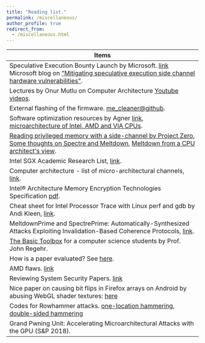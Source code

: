 ```yaml
---
title: "Reading list."
permalink: /miscellaneous/
author_profile: true
redirect_from: 
  - /miscellaneous.html
---
```

| Items                                                                 |
| --------------------------------------------------------------------- |
| Speculative Execution Bounty Launch by Microsoft. [link](https://blogs.technet.microsoft.com/msrc/2018/03/14/speculative-execution-bounty-launch/) Microsoft blog on ["Mitigating speculative execution side channel hardware vulnerabilities"](https://blogs.technet.microsoft.com/srd/2018/03/15/mitigating-speculative-execution-side-channel-hardware-vulnerabilities/). |
| Lectures by Onur Mutlu on Computer Architecture [Youtube videos](https://www.youtube.com/playlist?list=PL5Q2soXY2Zi9OhoVQBXYFIZywZXCPl4M_). | 
| External flashing of the firmware. [me_cleaner@github](https://github.com/corna/me_cleaner/wiki/External-flashing). | 
| Software optimization resources by Agner [link](http://agner.org/optimize/), [microarchitecture of Intel, AMD and VIA CPUs](http://agner.org/optimize/microarchitecture.pdf). | 
| [Reading privileged memory with a side-channel by Project Zero](https://googleprojectzero.blogspot.ca/2018/01/reading-privileged-memory-with-side.html), [Some thoughts on Spectre and Meltdown](http://www.daemonology.net/blog/2018-01-17-some-thoughts-on-spectre-and-meltdown.html), [Meltdown from a CPU architect's view](https://www.realworldtech.com/forum/?threadid=174129&curpostid=174159). | 
| Intel SGX Academic Research List, [link](https://software.intel.com/en-us/sgx/academic-research). | 
| Computer architecture - list of micro-architectural channels, [link](https://github.com/MattPD/cpplinks/blob/master/comparch.micro.channels.md). | 
| Intel® Architecture Memory Encryption Technologies Specification [pdf](https://software.intel.com/sites/default/files/managed/a5/16/Multi-Key-Total-Memory-Encryption-Spec.pdf). | 
| Cheat sheet for Intel Processor Trace with Linux perf and gdb by Andi Kleen, [link](http://halobates.de/blog/p/410).| 
| MeltdownPrime and SpectrePrime: Automatically-Synthesized Attacks Exploiting Invalidation-Based Coherence Protocols, [link](https://arxiv.org/abs/1802.03802).| 
| [The Basic Toolbox](https://blog.regehr.org/archives/1578) for a computer science students by Prof. John Regehr. | 
| How is a paper evaluated? See [here](https://nebelwelt.net/blog/20180303-PCexperience.html). | 
| AMD flaws. [link](https://safefirmware.com/amdflaws_whitepaper.pdf) | 
| Reviewing System Security Papers. [link](https://www.sigarch.org/reviewing-system-security-papers/)| 
| Nice paper on causing bit flips in Firefox arrays on Android by abusing WebGL shader textures: [here](https://csdl.computer.org/csdl/proceedings/sp/2018/4353/00/435301a357.pdf) | 
| Codes for Rowhammer attacks. [one-location hammering](https://github.com/IAIK/flipfloyd), [double-sided hammering](https://github.com/IAIK/rowhammerjs/tree/master/native)| 
| Grand Pwning Unit: Accelerating Microarchitectural Attacks with the GPU (S&P 2018).| 
